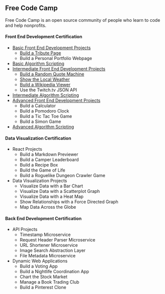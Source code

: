 ## Free Code Camp

Free Code Camp is an open source community of people who learn to code and help nonprofits.

#### Front End Development Certification

* [Basic Front End Development Projects](https://github.com/bomholt/freecodecamp/tree/master/basic_front_end_development_projects)
    * [Build a Tribute Page](https://michaelbomholt.com/freecodecamp/basic_front_end_development_projects/tribute_page/)
    * Build a Personal Portfolio Webpage
* [Basic Algorithm Scripting](https://github.com/bomholt/freecodecamp/tree/master/basic_algorithm_scripting)
* [Intermediate Front End Development Projects](https://github.com/bomholt/freecodecamp/tree/master/intermediate_front_end_development_projects)
    * [Build a Random Quote Machine](https://michaelbomholt.com/freecodecamp/intermediate_front_end_development_projects/random_quote_machine/)
    * [Show the Local Weather](https://michaelbomholt.com/freecodecamp/intermediate_front_end_development_projects/local_weather/)
    * [Build a Wikipedia Viewer](https://michaelbomholt.com/freecodecamp/intermediate_front_end_development_projects/wikipedia_viewer/)
    * Use the Twitch.tv JSON API
* [Intermediate Algorithm Scripting](https://github.com/bomholt/freecodecamp/tree/master/intermediate_algorithm_scripting)
* [Advanced Front End Development Projects](https://github.com/bomholt/freecodecamp/tree/master/advanced_front_end_development_projects)
    * Build a Calculator
    * Build a Pomodoro Clock
    * Build a Tic Tac Toe Game
    * Build a Simon Game
* [Advanced Algorithm Scripting](https://github.com/bomholt/freecodecamp/tree/master/advanced_algorithm_scripting)

#### Data Visualization Certification

* React Projects
    * Build a Markdown Previewer
    * Build a Camper Leaderboard
    * Build a Recipe Box
    * Build the Game of Life
    * Build a Roguelike Dungeon Crawler Game
* Data Visualization Projects
    * Visualize Data with a Bar Chart
    * Visualize Data with a Scatterplot Graph
    * Visualize Data with a Heat Map
    * Show Relationships with a Force Directed Graph
    * Map Data Across the Globe

#### Back End Development Certification

* API Projects
    * Timestamp Microservice
    * Request Header Parser Microservice
    * URL Shortener Microservice
    * Image Search Abstraction Layer
    * File Metadata Microservice
* Dynamic Web Applications
    * Build a Voting App
    * Build a Nightlife Coordination App
    * Chart the Stock Market
    * Manage a Book Trading Club
    * Build a Pinterest Clone
